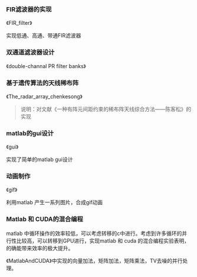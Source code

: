 ### FIR滤波器的实现

《FIR_filter》

实现低通、高通、带通FIR滤波器

### 双通道滤波器设计

《double-channal PR filter banks》

### 基于遗传算法的天线稀布阵

《The_radar_array_chenkesong》

> 说明：对文献《一种有阵元间距约束的稀布阵天线综合方法――陈客松》的实现

### matlab的gui设计

《gui》

实现了简单的matlab gui设计

### 动画制作

《gif》

利用matlab 产生一系列图片，合成gif动画

### Matlab 和 CUDA的混合编程

matlab 中循环操作的效率较低，可以考虑转移的c中进行。考虑到许多循环的并行性比较高，可以转移到GPU进行，实现matlab 和 cuda 的混合编程实验表明，的确能带来效率的极大提升。

《MatlabAndCUDA》中实现的向量加法，矩阵加法，矩阵乘法，TV去噪的并行处理。

